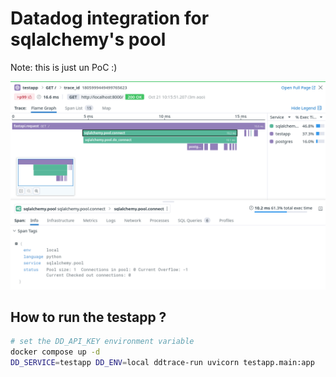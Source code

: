 Datadog integration for sqlalchemy's pool
=========================================

Note: this is just un PoC :)

![Datadog screenshot](/images/screenshot.png)

How to run the testapp ?
------------------------
```sh
# set the DD_API_KEY environment variable
docker compose up -d
DD_SERVICE=testapp DD_ENV=local ddtrace-run uvicorn testapp.main:app
```
